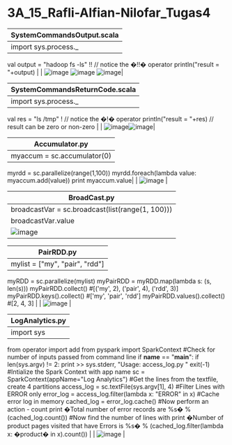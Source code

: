 # 3A_15_Rafli-Alfian-Nilofar_Tugas4

| SystemCommandsOutput.scala |
| ------  |
| import sys.process._
val output = "hadoop fs -ls" !! // notice the �!!� operator
println("result = "+output)  |
| ![image](https://user-images.githubusercontent.com/95726593/231009979-58557000-35b5-45b9-8cdc-a26407abba02.png)
![image](https://user-images.githubusercontent.com/95726593/231009999-eb536917-28fd-4405-97d1-df17f154a07f.png)
![image](https://user-images.githubusercontent.com/95726593/231010015-5bf5b19a-b28a-4cfa-bc73-8a4c1a0925c1.png)|

| SystemCommandsReturnCode.scala |
| ------  |
| import sys.process._
val res = "ls /tmp" ! // notice the �!� operator 
println("result = "+res) // result can be zero or non-zero |
| ![image](https://user-images.githubusercontent.com/95726593/231028674-4c5b7667-1c61-4377-a8d1-4206c710bd26.png)![image](https://user-images.githubusercontent.com/95726593/231028718-932c4486-685a-4ba5-93f3-5670e13d5629.png)|

| Accumulator.py |
| ------  |
| myaccum = sc.accumulator(0)
myrdd = sc.parallelize(range(1,100))
myrdd.foreach(lambda value: myaccum.add(value))
print myaccum.value|
| ![image](https://user-images.githubusercontent.com/95726593/231029612-a6d17169-7f64-4206-a6c1-3ea3dcffcbdd.png) |

| BroadCast.py |
| ------  |
| broadcastVar = sc.broadcast(list(range(1, 100)))
broadcastVar.value |
| ![image](https://user-images.githubusercontent.com/95726593/231029852-4b496b87-d352-4fe8-81e4-19ff6cc6bd73.png) |

| PairRDD.py |
| ------  |
| mylist = ["my", "pair", "rdd"]
myRDD = sc.parallelize(mylist)
myPairRDD = myRDD.map(lambda s: (s, len(s)))
myPairRDD.collect()
#[('my', 2), ('pair', 4), ('rdd', 3)]
myPairRDD.keys().collect()
#['my', 'pair', 'rdd']
myPairRDD.values().collect()
#[2, 4, 3] |
| ![image](https://user-images.githubusercontent.com/95726593/231030025-78df7a0b-8e2c-46c1-937e-50b27b65ed0d.png) |

| LogAnalytics.py |
| ------  |
| import sys
from operator import  add
from pyspark import SparkContext
#Check for number of inputs passed from command line
if __name__ == "__main__":
if len(sys.argv) != 2:
print >> sys.stderr, "Usage: access_log.py <file>"
exit(-1)
#Intialize the Spark Context with app name
sc = SparkContext(appName="Log Analytics")
#Get the lines from the textfile, create 4 partitions
access_log = sc.textFile(sys.argv[1], 4)
#Filter Lines with ERROR only
error_log = access_log.filter(lambda x: "ERROR" in x)
#Cache error log in memory
cached_log = error_log.cache()
#Now perform an action -  count
print �Total number of error records are %s� % (cached_log.count())
#Now find the number of lines with 
print �Number of product pages visited that have Errors is %s� % (cached_log.filter(lambda x: �product� in x).count()) |
| ![image](https://user-images.githubusercontent.com/95726593/231031238-98ec6b4f-c7b4-41e7-ba46-1989a3b1aad3.png) |

